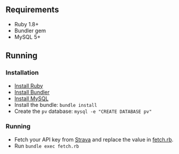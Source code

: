 ## Requirements

* Ruby 1.8+
* Bundler gem
* MySQL 5+

## Running

### Installation

* [Install Ruby](https://www.ruby-lang.org/en/documentation/installation/)
* [Install Bundler](http://bundler.io/)
* [Install MySQL](http://dev.mysql.com/doc/refman/5.7/en/installing.html)
* Install the bundle: `bundle install`
* Create the `pv` database: `mysql -e "CREATE DATABASE pv"`

### Running

* Fetch your API key from [Strava](https://www.strava.com/settings/api) and replace the value in [fetch.rb](https://github.com/brooksdarg/pvstats/blob/master/fetch.rb#L11).
* Run `bundle exec fetch.rb`
